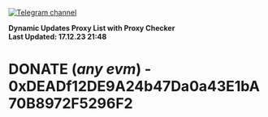 [![Telegram channel](https://img.shields.io/endpoint?url=https://runkit.io/damiankrawczyk/telegram-badge/branches/master?url=https://t.me/n4z4v0d)](https://t.me/n4z4v0d) 

**Dynamic Updates Proxy List with Proxy Checker**  
**Last Updated: 17.12.23 21:48**

# DONATE (_any evm_) - 0xDEADf12DE9A24b47Da0a43E1bA70B8972F5296F2
